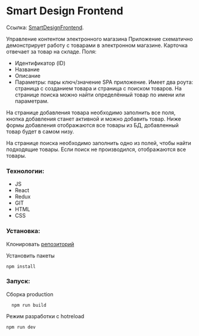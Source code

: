 # Smart Design Frontend

Ссылка: [SmartDesignFrontend](https://github.com/InInferno/smart-design-frontend "SmartDesignFrontend").


Управление контентом электронного магазина
Приложение схематично демонстрирует работу с товарами в электронном магазине. Карточка отвечает за товар на складе.
Поля:
- Идентификатор (ID)
- Название
- Описание
- Параметры: пары ключ/значение
SPA приложение. Имеет два роута: страница с созданием товара и страница с поиском товаров.
На странице поиска можно найти определённый товар по имени или параметрам.

На странице добавления товара необходимо заполнить все поля, кнопка добавления станет активной и можно добавить товар. Ниже формы добавления отображаются все товары из БД, добавленный товар будет в самом низу.

На странице поиска необходимо заполнить одно из полей, чтобы найти подходящие товары. Если поиск не производился, отображаются все товары.

### Технологии: 
- JS
- React
- Redux
- GIT
- HTML
- CSS

### Установка:

Клонировать [репозиторий](https://ininferno.github.io/smart-design-frontend.git)

Установить пакеты

    npm install

### Запуск:

Сборка production

      npm run build
      
Режим разработки с hotreload

    npm run dev
